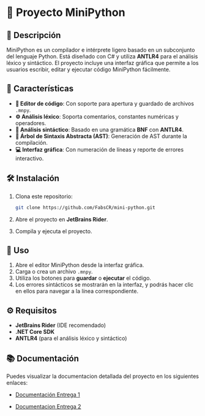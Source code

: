 # 🚀 Proyecto MiniPython

## 📖 Descripción

MiniPython es un compilador e intérprete ligero basado en un subconjunto del lenguaje Python. Está diseñado con C# y utiliza **ANTLR4** para el análisis léxico y sintáctico. 
El proyecto incluye una interfaz gráfica que permite a los usuarios escribir, editar y ejecutar código MiniPython fácilmente.

## 🔧 Características

- **📝 Editor de código**: Con soporte para apertura y guardado de archivos `.mnpy`.
- **⚙️ Análisis léxico**: Soporta comentarios, constantes numéricas y operadores.
- **🧩 Análisis sintáctico**: Basado en una gramática **BNF** con **ANTLR4**.
- **🌳 Árbol de Sintaxis Abstracta (AST)**: Generación de AST durante la compilación.
- **💻 Interfaz gráfica**: Con numeración de líneas y reporte de errores interactivo.

## 🛠️ Instalación

1. Clona este repositorio:
   ```bash
   git clone https://github.com/FabsCR/mini-python.git
   ```

2. Abre el proyecto en **JetBrains Rider**.

3. Compila y ejecuta el proyecto.

## 🚀 Uso

1. Abre el editor MiniPython desde la interfaz gráfica.
2. Carga o crea un archivo `.mnpy`.
3. Utiliza los botones para **guardar** o **ejecutar** el código.
4. Los errores sintácticos se mostrarán en la interfaz, y podrás hacer clic en ellos para navegar a la línea correspondiente.

## ⚙️ Requisitos

- **JetBrains Rider** (IDE recomendado)
- **.NET Core SDK**
- **ANTLR4** (para el análisis léxico y sintáctico)

## 📚 Documentación

Puedes visualizar la documentacion detallada del proyecto en los siguientes enlaces:

- [Documentación Entrega 1](https://github.com/FabsCR/mini-python/raw/main/DocumentacionEntrega1_Compiladores_FabianKevinJustin.pdf)

- [Documentacion Entrega 2](https://github.com/FabsCR/mini-python/raw/main/DocumentacionEntrega2_Compiladores_FabianKevinJustin.pdf)
